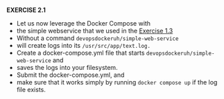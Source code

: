 **EXERCISE 2.1**

- Let us now leverage the Docker Compose with
- the simple webservice that we used in the [Exercise 1.3](https://devopswithdocker.com/part-1/section-2#exercise-13)
- Without a command `devopsdockeruh/simple-web-service`
- will create logs into its `/usr/src/app/text.log.`
- Create a docker-compose.yml file that starts `devopsdockeruh/simple-web-service` and
- saves the logs into your filesystem.
- Submit the docker-compose.yml, and
- make sure that it works simply by running `docker compose up` if the log file exists.
